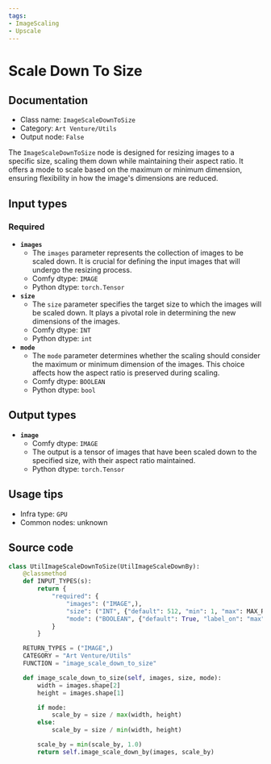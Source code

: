 ```yaml
---
tags:
- ImageScaling
- Upscale
---
```


# Scale Down To Size
## Documentation
- Class name: `ImageScaleDownToSize`
- Category: `Art Venture/Utils`
- Output node: `False`

The `ImageScaleDownToSize` node is designed for resizing images to a specific size, scaling them down while maintaining their aspect ratio. It offers a mode to scale based on the maximum or minimum dimension, ensuring flexibility in how the image's dimensions are reduced.
## Input types
### Required
- **`images`**
    - The `images` parameter represents the collection of images to be scaled down. It is crucial for defining the input images that will undergo the resizing process.
    - Comfy dtype: `IMAGE`
    - Python dtype: `torch.Tensor`
- **`size`**
    - The `size` parameter specifies the target size to which the images will be scaled down. It plays a pivotal role in determining the new dimensions of the images.
    - Comfy dtype: `INT`
    - Python dtype: `int`
- **`mode`**
    - The `mode` parameter determines whether the scaling should consider the maximum or minimum dimension of the images. This choice affects how the aspect ratio is preserved during scaling.
    - Comfy dtype: `BOOLEAN`
    - Python dtype: `bool`
## Output types
- **`image`**
    - Comfy dtype: `IMAGE`
    - The output is a tensor of images that have been scaled down to the specified size, with their aspect ratio maintained.
    - Python dtype: `torch.Tensor`
## Usage tips
- Infra type: `GPU`
- Common nodes: unknown


## Source code
```python
class UtilImageScaleDownToSize(UtilImageScaleDownBy):
    @classmethod
    def INPUT_TYPES(s):
        return {
            "required": {
                "images": ("IMAGE",),
                "size": ("INT", {"default": 512, "min": 1, "max": MAX_RESOLUTION, "step": 1}),
                "mode": ("BOOLEAN", {"default": True, "label_on": "max", "label_off": "min"}),
            }
        }

    RETURN_TYPES = ("IMAGE",)
    CATEGORY = "Art Venture/Utils"
    FUNCTION = "image_scale_down_to_size"

    def image_scale_down_to_size(self, images, size, mode):
        width = images.shape[2]
        height = images.shape[1]

        if mode:
            scale_by = size / max(width, height)
        else:
            scale_by = size / min(width, height)

        scale_by = min(scale_by, 1.0)
        return self.image_scale_down_by(images, scale_by)

```
